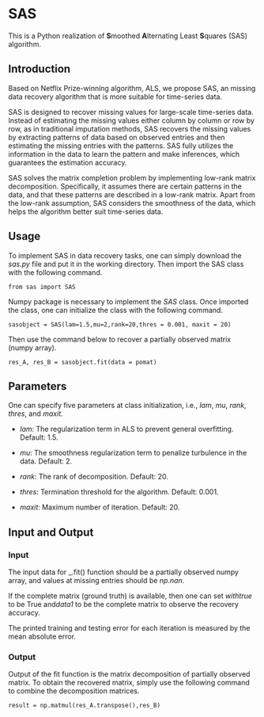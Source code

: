 # SAS
This is a Python realization of **S**moothed **A**lternating Least **S**quares (SAS) algorithm.

## Introduction

Based on Netflix Prize-winning algorithm, ALS, we propose SAS, an missing data recovery algorithm that is more suitable for time-series data.

SAS is designed to recover missing values for large-scale time-series data. Instead of estimating the missing values either column by column or row by row, as in traditional imputation methods, SAS recovers the missing values by extracting patterns of data based on observed entries and then estimating the missing entries with the patterns. SAS fully utilizes the information in the data to learn the pattern and make inferences, which guarantees the estimation accuracy.

SAS solves the matrix completion problem by implementing low-rank matrix decomposition. Specifically, it assumes there are certain patterns in the data, and that these patterns are described in a low-rank matrix. Apart from the low-rank assumption, SAS considers the smoothness of the data, which helps the algorithm better suit time-series data.

## Usage

To implement SAS in data recovery tasks, one can simply download the *sas.py* file and put it in the working directory. Then import the SAS class with the following command.

`from sas import SAS`

Numpy package is necessary to implement the *SAS* class. Once imported the class, one can initialize the class with the following command.

`sasobject = SAS(lam=1.5,mu=2,rank=20,thres = 0.001, maxit = 20)`

Then use the command below to recover a partially observed matrix (numpy array).

`res_A, res_B = sasobject.fit(data = pomat)`


## Parameters

One can specify five parameters at class initialization, i.e., *lam*, *mu*, *rank*, *thres*, and *maxit*. 

* *lam*: The regularization term in ALS to prevent general overfitting. Default: 1.5.

* *mu*: The smoothness regularization term to penalize turbulence in the data. Default: 2.

* *rank*: The rank of decomposition. Default: 20.

* *thres*: Termination threshold for the algorithm. Default: 0.001.

* *maxit*: Maximum number of iteration. Default: 20.

## Input and Output
### Input

The input data for _.fit() function should be a partially observed numpy array, and values at missing entries should be *np.nan*.

If the complete matrix (ground truth) is available, then one can set *withtrue* to be True and*data1* to be the complete matrix to observe the recovery accuracy. 

The printed training and testing error for each iteration is measured by the mean absolute error.

### Output

Output of the fit function is the matrix decomposition of partially observed matrix. To obtain the recovered matrix, simply use the following command to combine the decomposition matrices.

`result = np.matmul(res_A.transpose(),res_B)`
